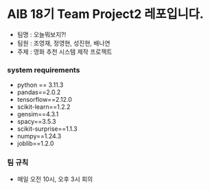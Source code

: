 # AIB 18기 Team Project2 레포입니다.
* 팀명 : 오늘뭐보지?!
* 팀원 : 조영재, 정영현, 성진현, 배나연
* 주제 : 영화 추천 시스템 제작 프로젝트

### system requirements
* python == 3.11.3
* pandas==2.0.2
* tensorflow==2.12.0
* scikit-learn==1.2.2
* gensim==4.3.1
* spacy==3.5.3
* scikit-surprise==1.1.3
* numpy==1.24.3
* joblib==1.2.0

### 팀 규칙
* 매일 오전 10시, 오후 3시 회의